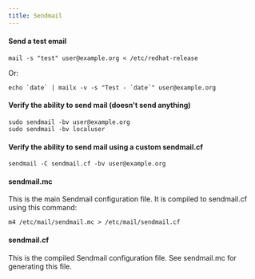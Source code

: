 ```yaml
---
title: Sendmail
---
```


#### Send a test email

```
mail -s "test" user@example.org < /etc/redhat-release
```

Or:

```
echo `date` | mailx -v -s "Test - `date`" user@example.org
```

#### Verify the ability to send mail (doesn't send anything)

```
sudo sendmail -bv user@example.org
sudo sendmail -bv localuser
```

#### Verify the ability to send mail using a custom sendmail.cf

```
sendmail -C sendmail.cf -bv user@example.org
```

#### sendmail.mc

This is the main Sendmail configuration file. It is compiled to sendmail.cf using this command:

```
m4 /etc/mail/sendmail.mc > /etc/mail/sendmail.cf
```

#### sendmail.cf

This is the compiled Sendmail configuration file. See sendmail.mc for generating this file.
